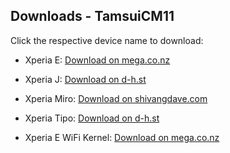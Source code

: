 ## Downloads - TamsuiCM11

Click the respective device name to download:

- Xperia E: [Download on mega.co.nz](https://mega.co.nz/#!IoNxnICD!I026_IZPPTX-PWRJDKMxTUiOEhyc3ogM7WZkTvbj8lg)
- Xperia J: [Download on d-h.st](http://d-h.st/RdK)
- Xperia Miro: [Download on shivangdave.com](http://shivangdave.com/roms.html)
- Xperia Tipo: [Download on d-h.st](http://d-h.st/CIo)

- Xperia E WiFi Kernel: [Download on mega.co.nz](https://mega.co.nz/#!IlkzibSS!Xn9YoudsjJybrULSLka7H0Z0IeqaK6ecVQuK050iVb0)
